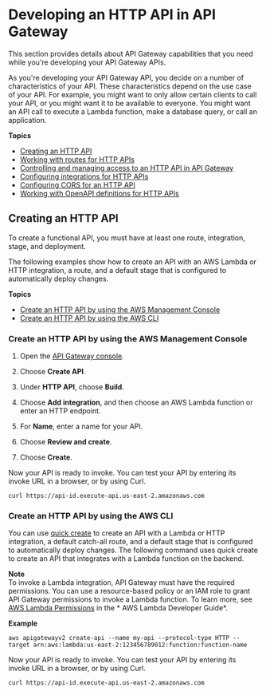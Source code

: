 # Developing an HTTP API in API Gateway<a name="http-api-develop"></a>

This section provides details about API Gateway capabilities that you need while you're developing your API Gateway APIs\.

As you're developing your API Gateway API, you decide on a number of characteristics of your API\. These characteristics depend on the use case of your API\. For example, you might want to only allow certain clients to call your API, or you might want it to be available to everyone\. You might want an API call to execute a Lambda function, make a database query, or call an application\.

**Topics**
+ [Creating an HTTP API](#http-api-examples)
+ [Working with routes for HTTP APIs](http-api-develop-routes.md)
+ [Controlling and managing access to an HTTP API in API Gateway](http-api-access-control.md)
+ [Configuring integrations for HTTP APIs](http-api-develop-integrations.md)
+ [Configuring CORS for an HTTP API](http-api-cors.md)
+ [Working with OpenAPI definitions for HTTP APIs](http-api-open-api.md)

## Creating an HTTP API<a name="http-api-examples"></a>

To create a functional API, you must have at least one route, integration, stage, and deployment\. 

The following examples show how to create an API with an AWS Lambda or HTTP integration, a route, and a default stage that is configured to automatically deploy changes\.

**Topics**
+ [Create an HTTP API by using the AWS Management Console](#apigateway-http-api-create.console)
+ [Create an HTTP API by using the AWS CLI](#http-api-examples.cli.quick-create)

### Create an HTTP API by using the AWS Management Console<a name="apigateway-http-api-create.console"></a>

1. Open the [API Gateway console](https://console.aws.amazon.com/apigateway)\.

1. Choose **Create API**\.

1. Under **HTTP API**, choose **Build**\.

1. Choose **Add integration**, and then choose an AWS Lambda function or enter an HTTP endpoint\.

1. For **Name**, enter a name for your API\.

1. Choose **Review and create**\.

1. Choose **Create**\.

Now your API is ready to invoke\. You can test your API by entering its invoke URL in a browser, or by using Curl\.

```
curl https://api-id.execute-api.us-east-2.amazonaws.com
```

### Create an HTTP API by using the AWS CLI<a name="http-api-examples.cli.quick-create"></a>

You can use [quick create](api-gateway-basic-concept.md#apigateway-definition-quick-create) to create an API with a Lambda or HTTP integration, a default catch\-all route, and a default stage that is configured to automatically deploy changes\. The following command uses quick create to create an API that integrates with a Lambda function on the backend\.

**Note**  
To invoke a Lambda integration, API Gateway must have the required permissions\. You can use a resource\-based policy or an IAM role to grant API Gateway permissions to invoke a Lambda function\. To learn more, see [AWS Lambda Permissions](https://docs.aws.amazon.com/lambda/latest/dg/lambda-permissions) in the * AWS Lambda Developer Guide*\.

**Example**  

```
aws apigatewayv2 create-api --name my-api --protocol-type HTTP --target arn:aws:lambda:us-east-2:123456789012:function:function-name
```

Now your API is ready to invoke\. You can test your API by entering its invoke URL in a browser, or by using Curl\.

```
curl https://api-id.execute-api.us-east-2.amazonaws.com
```
